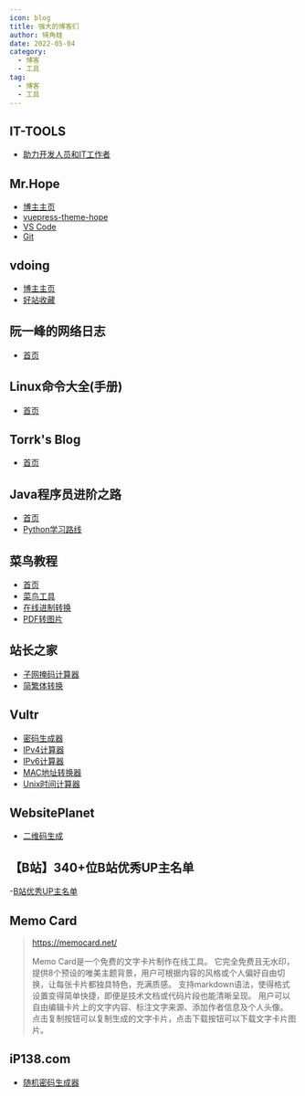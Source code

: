 ```yaml
---
icon: blog
title: 强大的博客们
author: 犄角蛙
date: 2022-05-04
category:
  - 博客
  - 工具
tag:
  - 博客
  - 工具
---
```


## IT-TOOLS

- [助力开发人员和IT工作者](https://it-tools.tech/)

## Mr.Hope

- [博主主页](https://mister-hope.com/)
- [vuepress-theme-hope](https://theme-hope.vuejs.press/zh/)
- [VS Code](https://mister-hope.com/software/vscode/)
- [Git](https://mister-hope.com/software/git/)

## vdoing

- [博主主页](https://xugaoyi.com/)
- [好站收藏](https://xugaoyi.com/pages/beb6c0bd8a66cea6/#%E6%8E%A8%E8%8D%90)

## 阮一峰的网络日志

- [首页](https://www.ruanyifeng.com/)

## Linux命令大全(手册)

- [首页](https://www.linuxcool.com/)

## Torrk's Blog

- [首页](https://conimi.com/)

## Java程序员进阶之路

- [首页](https://tobebetterjavaer.com)
- [Python学习路线](https://tobebetterjavaer.com/xuexiluxian/python.html)

## 菜鸟教程

- [首页](https://www.runoob.com/)
- [菜鸟工具](https://c.runoob.com/)
- [在线进制转换](https://c.runoob.com/front-end/58/)
- [PDF转图片](https://c.runoob.com/front-end/7271/)

## 站长之家

- [子网掩码计算器](https://tool.chinaz.com/tools/subnetmask)
- [简繁体转换](https://tool.chinaz.com/tools/lowercase-uppercase.aspx)

## Vultr

- [密码生成器](https://www.vultr.com/zh/resources/secure-password-generator/)
- [IPv4计算器](https://www.vultr.com/zh/resources/subnet-calculator/)
- [IPv6计算器](https://www.vultr.com/zh/resources/subnet-calculator-ipv6/)
- [MAC地址转换器](https://www.vultr.com/zh/resources/mac-converter/)
- [Unix时间计算器](https://www.vultr.com/zh/resources/unix-time-calculator/)

## WebsitePlanet

- [二维码生成](https://www.websiteplanet.com/webtools/free-qr-code-generator/)

## 【B站】340+位B站优秀UP主名单

-[B站优秀UP主名单](https://shimo.im/sheets/wQTgYdKWdXVrQgkd/MODOC)

## Memo Card

> <https://memocard.net/>
>
> Memo Card是一个免费的文字卡片制作在线工具。
> 它完全免费且无水印，提供8个预设的唯美主题背景，用户可根据内容的风格或个人偏好自由切换，让每张卡片都独具特色，充满质感。
> 支持markdown语法，使得格式设置变得简单快捷，即便是技术文档或代码片段也能清晰呈现。
> 用户可以自由编辑卡片上的文字内容、标注文字来源、添加作者信息及个人头像。
> 点击复制按钮可以复制生成的文字卡片，点击下载按钮可以下载文字卡片图片。

## iP138.com

- [随机密码生成器](https://tool.ip138.com/random/)
